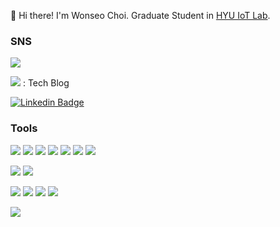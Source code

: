 
👋 Hi there! I'm Wonseo Choi. Graduate Student in [HYU IoT Lab](https://hokeun.github.io/research/).

### SNS

<a href="https://wonseo-c.github.io/" target="_blank"><img src="https://img.shields.io/badge/About me in my Blog 😃-181717?style=for-the-badge&logo=GitHub&logoColor=white"/></a> 

<a href="https://velog.io/@wonseo_c" target="_blank"><img src="https://img.shields.io/badge/Velog-20C997?style=flat-square&logo=Velog&logoColor=white"></a> : Tech Blog

[![Linkedin Badge](https://img.shields.io/badge/-LinkedIn-blue?style=flat-square&logo=Linkedin&logoColor=white&link=https://www.linkedin.com/in/wonseo-choi-119799233/)](https://www.linkedin.com/in/wonseo-choi-119799233/)

### Tools

<img src="https://img.shields.io/badge/Java-007396?style=flat-square&logo=Java&logoColor=white"/> <img src="https://img.shields.io/badge/Kotlin-7F52FF?style=flat-square&logo=Kotlin&logoColor=white"/> <img src="https://img.shields.io/badge/C-A8B9CC?style=flat-square&logo=C&logoColor=white"/> <img src="https://img.shields.io/badge/C++-00599C?style=flat-square&logo=cplusplus&logoColor=white"/> <img src="https://img.shields.io/badge/TypeScript-3178C6?style=flat-square&logo=TypeScript&logoColor=white"/> <img src="https://img.shields.io/badge/Python-3776AB?style=flat-square&logo=Python&logoColor=white"/> <img src="https://img.shields.io/badge/Swift-F05138?style=flat-square&logo=Swift&logoColor=white"/> 

<img src="https://img.shields.io/badge/AssemblyScript-007AAC?style=flat-square&logo=AssemblyScript&logoColor=white"/> <img src="https://img.shields.io/badge/MATLAB-007396?style=flat-square&logo=MATLAB&logoColor=white"/> 

 <img src="https://img.shields.io/badge/Pytorch-EE4C2C?style=flat-square&logo=Pytorch&logoColor=white"/> <img src="https://img.shields.io/badge/TensorFlow-FF6F00?style=flat-square&logo=TensorFlow&logoColor=white"/> <img src="https://img.shields.io/badge/Keras-D00000?style=flat-square&logo=Keras&logoColor=white"/> <img src="https://img.shields.io/badge/Git-F05032?style=flat-square&logo=Git&logoColor=white"/>

<img src="https://img.shields.io/badge/Apple-000000?style=flat-square&logo=Apple&logoColor=white"/>
